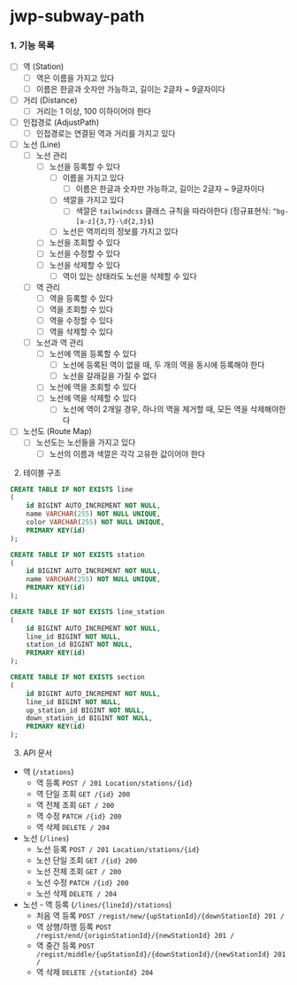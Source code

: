 # jwp-subway-path

### 1. 기능 목록

- [ ] 역 (Station)
  - [ ] 역은 이름을 가지고 있다
  - [ ] 이름은 한글과 숫자만 가능하고, 길이는 2글자 ~ 9글자이다
- [ ] 거리 (Distance)
  - [ ] 거리는 1 이상, 100 이하이어야 한다
- [ ] 인접경로 (AdjustPath)
  - [ ] 인접경로는 연결된 역과 거리를 가지고 있다
- [ ] 노선 (Line)
  - [ ] 노선 관리
    - [ ] 노선을 등록할 수 있다
      - [ ] 이름을 가지고 있다
        - [ ] 이름은 한글과 숫자만 가능하고, 길이는 2글자 ~ 9글자이다
      - [ ] 색깔을 가지고 있다
        - [ ] 색깔은 `tailwindcss` 클래스 규칙을 따라야한다 (정규표현식: `^bg-[a-z]{3,7}-\d{2,3}$`)
      - [ ] 노선은 역끼리의 정보를 가지고 있다
    - [ ] 노선을 조회할 수 있다
    - [ ] 노선을 수정할 수 있다
    - [ ] 노선을 삭제할 수 있다
      - [ ] 역이 있는 상태라도 노선을 삭제할 수 있다
  - [ ] 역 관리
    - [ ] 역을 등록할 수 있다
    - [ ] 역을 조회할 수 있다
    - [ ] 역을 수정할 수 있다
    - [ ] 역을 삭제할 수 있다
  - [ ] 노선과 역 관리
    - [ ] 노선에 역을 등록할 수 있다
      - [ ] 노선에 등록된 역이 없을 때, 두 개의 역을 동시에 등록해야 한다
      - [ ] 노선을 갈래길을 가질 수 없다
    - [ ] 노선에 역을 조회할 수 있다
    - [ ] 노선에 역을 삭제할 수 있다
      - [ ] 노선에 역이 2개일 경우, 하나의 역을 제거할 때, 모든 역을 삭제해야한다 
- [ ] 노선도 (Route Map)
  - [ ] 노선도는 노선들을 가지고 있다
    - [ ] 노선의 이름과 색깔은 각각 고유한 값이어야 한다

2. 테이블 구조

```sql
CREATE TABLE IF NOT EXISTS line
(
    id BIGINT AUTO_INCREMENT NOT NULL,
    name VARCHAR(255) NOT NULL UNIQUE,
    color VARCHAR(255) NOT NULL UNIQUE,
    PRIMARY KEY(id)
);

CREATE TABLE IF NOT EXISTS station
(
    id BIGINT AUTO_INCREMENT NOT NULL,
    name VARCHAR(255) NOT NULL UNIQUE,
    PRIMARY KEY(id)
);

CREATE TABLE IF NOT EXISTS line_station
(
    id BIGINT AUTO_INCREMENT NOT NULL,
    line_id BIGINT NOT NULL,
    station_id BIGINT NOT NULL,
    PRIMARY KEY(id)
);

CREATE TABLE IF NOT EXISTS section
(
    id BIGINT AUTO_INCREMENT NOT NULL,
    line_id BIGINT NOT NULL,
    up_station_id BIGINT NOT NULL,
    down_station_id BIGINT NOT NULL,
    PRIMARY KEY(id)
);
```

3. API 문서
- 역 (`/stations`)
  - 역 등록 `POST / 201 Location/stations/{id}`
  - 역 단일 조회 `GET /{id} 200`
  - 역 전체 조회 `GET / 200`
  - 역 수정 `PATCH /{id} 200`
  - 역 삭제 `DELETE / 204`
- 노선 (`/lines`)
  - 노선 등록 `POST / 201 Location/stations/{id}`
  - 노선 단일 조회 `GET /{id} 200`
  - 노선 전체 조회 `GET / 200`
  - 노선 수정 `PATCH /{id} 200`
  - 노선 삭제 `DELETE / 204`
- 노선 - 역 등록 (`/lines/{lineId}/stations`)
  - 처음 역 등록 `POST /regist/new/{upStationId}/{downStationId} 201 /`
  - 역 상행/하행 등록 `POST /regist/end/{originStationId}/{newStationId} 201 /`
  - 역 중간 등록 `POST /regist/middle/{upStationId}/{downStationId}/{newStationId} 201 /`
  - 역 삭제 `DELETE /{stationId} 204`
